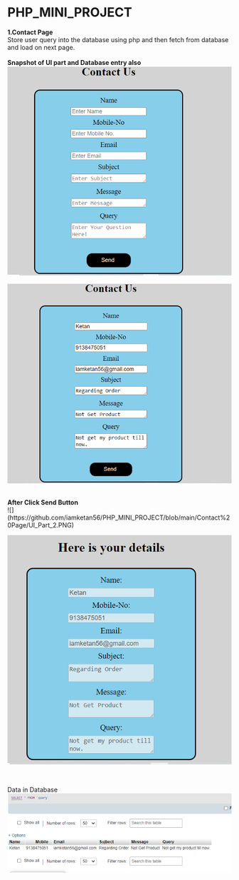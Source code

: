 # PHP_MINI_PROJECT
 <b>1.Contact Page</b><br>
 Store user query into the database using php and then fetch from database and load on next page.
 <br><br>
 <b>Snapshot of UI part and Database entry also</b><br>
 ![](https://github.com/iamketan56/PHP_MINI_PROJECT/blob/main/Contact%20Page/UI.PNG)

![](https://github.com/iamketan56/PHP_MINI_PROJECT/blob/main/Contact%20Page/UI_Part_1.PNG)

<br>
<b>After Click Send Button</b>
<br>
![](https://github.com/iamketan56/PHP_MINI_PROJECT/blob/main/Contact%20Page/UI_Part_2.PNG)

![](https://github.com/iamketan56/PHP_MINI_PROJECT/blob/main/Contact%20Page/UI_Part_3.PNG)


<br>

Data in Database
![](https://github.com/iamketan56/PHP_MINI_PROJECT/blob/main/Contact%20Page/Database%20Entry%20SS.PNG)


